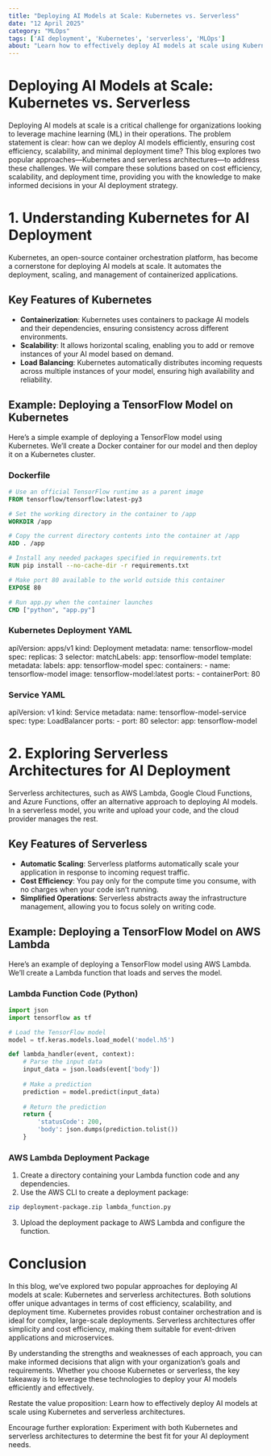 ```yaml
---
title: "Deploying AI Models at Scale: Kubernetes vs. Serverless"
date: "12 April 2025"
category: "MLOps"
tags: ['AI deployment', 'Kubernetes', 'serverless', 'MLOps']
about: "Learn how to effectively deploy AI models at scale using Kubernetes and serverless architectures."
---
```


# Deploying AI Models at Scale: Kubernetes vs. Serverless

Deploying AI models at scale is a critical challenge for organizations looking to leverage machine learning (ML) in their operations. The problem statement is clear: how can we deploy AI models efficiently, ensuring cost efficiency, scalability, and minimal deployment time? This blog explores two popular approaches—Kubernetes and serverless architectures—to address these challenges. We will compare these solutions based on cost efficiency, scalability, and deployment time, providing you with the knowledge to make informed decisions in your AI deployment strategy.

# 1. Understanding Kubernetes for AI Deployment

Kubernetes, an open-source container orchestration platform, has become a cornerstone for deploying AI models at scale. It automates the deployment, scaling, and management of containerized applications.

## Key Features of Kubernetes

- **Containerization**: Kubernetes uses containers to package AI models and their dependencies, ensuring consistency across different environments.
- **Scalability**: It allows horizontal scaling, enabling you to add or remove instances of your AI model based on demand.
- **Load Balancing**: Kubernetes automatically distributes incoming requests across multiple instances of your model, ensuring high availability and reliability.

## Example: Deploying a TensorFlow Model on Kubernetes

Here’s a simple example of deploying a TensorFlow model using Kubernetes. We’ll create a Docker container for our model and then deploy it on a Kubernetes cluster.

### Dockerfile

```dockerfile
# Use an official TensorFlow runtime as a parent image
FROM tensorflow/tensorflow:latest-py3

# Set the working directory in the container to /app
WORKDIR /app

# Copy the current directory contents into the container at /app
ADD . /app

# Install any needed packages specified in requirements.txt
RUN pip install --no-cache-dir -r requirements.txt

# Make port 80 available to the world outside this container
EXPOSE 80

# Run app.py when the container launches
CMD ["python", "app.py"]
```

### Kubernetes Deployment YAML

apiVersion: apps/v1
kind: Deployment
metadata:
  name: tensorflow-model
spec:
  replicas: 3
  selector:
    matchLabels:
      app: tensorflow-model
  template:
    metadata:
      labels:
        app: tensorflow-model
    spec:
      containers:
      - name: tensorflow-model
        image: tensorflow-model:latest
        ports:
        - containerPort: 80

### Service YAML

apiVersion: v1
kind: Service
metadata:
  name: tensorflow-model-service
spec:
  type: LoadBalancer
  ports:
    - port: 80
  selector:
    app: tensorflow-model

# 2. Exploring Serverless Architectures for AI Deployment

Serverless architectures, such as AWS Lambda, Google Cloud Functions, and Azure Functions, offer an alternative approach to deploying AI models. In a serverless model, you write and upload your code, and the cloud provider manages the rest.

## Key Features of Serverless

- **Automatic Scaling**: Serverless platforms automatically scale your application in response to incoming request traffic.
- **Cost Efficiency**: You pay only for the compute time you consume, with no charges when your code isn’t running.
- **Simplified Operations**: Serverless abstracts away the infrastructure management, allowing you to focus solely on writing code.

## Example: Deploying a TensorFlow Model on AWS Lambda

Here’s an example of deploying a TensorFlow model using AWS Lambda. We’ll create a Lambda function that loads and serves the model.

### Lambda Function Code (Python)

```python
import json
import tensorflow as tf

# Load the TensorFlow model
model = tf.keras.models.load_model('model.h5')

def lambda_handler(event, context):
    # Parse the input data
    input_data = json.loads(event['body'])
    
    # Make a prediction
    prediction = model.predict(input_data)
    
    # Return the prediction
    return {
        'statusCode': 200,
        'body': json.dumps(prediction.tolist())
    }
```

### AWS Lambda Deployment Package

1. Create a directory containing your Lambda function code and any dependencies.
2. Use the AWS CLI to create a deployment package:

```sh
zip deployment-package.zip lambda_function.py
```

3. Upload the deployment package to AWS Lambda and configure the function.

# Conclusion

In this blog, we’ve explored two popular approaches for deploying AI models at scale: Kubernetes and serverless architectures. Both solutions offer unique advantages in terms of cost efficiency, scalability, and deployment time. Kubernetes provides robust container orchestration and is ideal for complex, large-scale deployments. Serverless architectures offer simplicity and cost efficiency, making them suitable for event-driven applications and microservices.

By understanding the strengths and weaknesses of each approach, you can make informed decisions that align with your organization’s goals and requirements. Whether you choose Kubernetes or serverless, the key takeaway is to leverage these technologies to deploy your AI models efficiently and effectively.

Restate the value proposition: Learn how to effectively deploy AI models at scale using Kubernetes and serverless architectures.

Encourage further exploration: Experiment with both Kubernetes and serverless architectures to determine the best fit for your AI deployment needs.